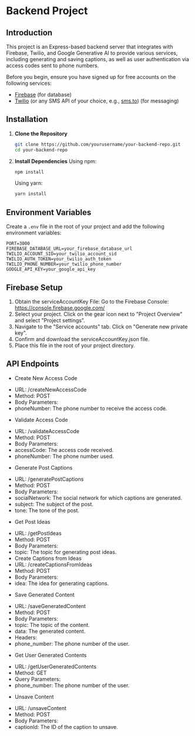 # Backend Project

## Introduction

This project is an Express-based backend server that integrates with Firebase, Twilio, and Google Generative AI to provide various services, including generating and saving captions, as well as user authentication via access codes sent to phone numbers.

Before you begin, ensure you have signed up for free accounts on the following services:
- [Firebase](https://firebase.google.com) (for database)
- [Twilio](https://www.twilio.com) (or any SMS API of your choice, e.g., [sms.to](https://sms.to)) (for messaging)


## Installation

1. **Clone the Repository**
    ```bash
    git clone https://github.com/yourusername/your-backend-repo.git
    cd your-backend-repo
    ```

2. **Install Dependencies**
    Using npm:
    ```bash
    npm install
    ```
    Using yarn:
    ```bash
    yarn install
    ```

## Environment Variables

Create a `.env` file in the root of your project and add the following environment variables:

```plaintext
PORT=3000
FIREBASE_DATABASE_URL=your_firebase_database_url
TWILIO_ACCOUNT_SID=your_twilio_account_sid
TWILIO_AUTH_TOKEN=your_twilio_auth_token
TWILIO_PHONE_NUMBER=your_twilio_phone_number
GOOGLE_API_KEY=your_google_api_key
```

## Firebase Setup
1. Obtain the serviceAccountKey File:
Go to the Firebase Console: https://console.firebase.google.com/
2. Select your project.
Click on the gear icon next to "Project Overview" and select "Project settings".
3. Navigate to the "Service accounts" tab.
Click on "Generate new private key".
4. Confirm and download the serviceAccountKey.json file.
5. Place this file in the root of your project directory.


## API Endpoints
* Create New Access Code
+ URL: /createNewAccessCode
+ Method: POST
+ Body Parameters:
+ phoneNumber: The phone number to receive the access code.
* Validate Access Code
+ URL: /validateAccessCode
+ Method: POST
+ Body Parameters:
+ accessCode: The access code received.
+ phoneNumber: The phone number used.
* Generate Post Captions
+ URL: /generatePostCaptions
+ Method: POST
+ Body Parameters:
+ socialNetwork: The social network for which captions are generated.
+ subject: The subject of the post.
+ tone: The tone of the post.
* Get Post Ideas
+ URL: /getPostIdeas
+ Method: POST
+ Body Parameters:
+ topic: The topic for generating post ideas.
+ Create Captions from Ideas
+ URL: /createCaptionsFromIdeas
+ Method: POST
+ Body Parameters:
+ idea: The idea for generating captions.
* Save Generated Content
+ URL: /saveGeneratedContent
+ Method: POST
+ Body Parameters:
+ topic: The topic of the content.
+ data: The generated content.
+ Headers:
+ phone_number: The phone number of the user.
* Get User Generated Contents
+ URL: /getUserGeneratedContents
+ Method: GET
+ Query Parameters:
+ phone_number: The phone number of the user.
* Unsave Content
+ URL: /unsaveContent
+ Method: POST
+ Body Parameters:
+ captionId: The ID of the caption to unsave.
